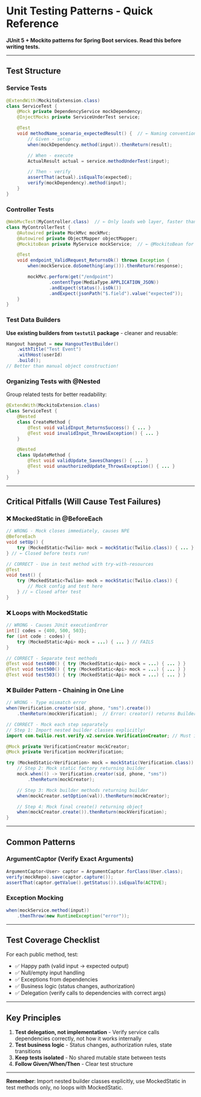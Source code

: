 # Unit Testing Patterns - Quick Reference

**JUnit 5 + Mockito patterns for Spring Boot services. Read this before writing tests.**

---

## Test Structure

### Service Tests
```java
@ExtendWith(MockitoExtension.class)
class ServiceTest {
    @Mock private DependencyService mockDependency;
    @InjectMocks private ServiceUnderTest service;

    @Test
    void methodName_scenario_expectedResult() {  // ← Naming convention
        // Given - setup
        when(mockDependency.method(input)).thenReturn(result);

        // When - execute
        ActualResult actual = service.methodUnderTest(input);

        // Then - verify
        assertThat(actual).isEqualTo(expected);
        verify(mockDependency).method(input);
    }
}
```

### Controller Tests
```java
@WebMvcTest(MyController.class)  // ← Only loads web layer, faster than full Spring context
class MyControllerTest {
    @Autowired private MockMvc mockMvc;
    @Autowired private ObjectMapper objectMapper;
    @MockitoBean private MyService mockService;  // ← @MockitoBean for @WebMvcTest

    @Test
    void endpoint_ValidRequest_ReturnsOk() throws Exception {
        when(mockService.doSomething(any())).thenReturn(response);

        mockMvc.perform(get("/endpoint")
                .contentType(MediaType.APPLICATION_JSON))
                .andExpect(status().isOk())
                .andExpect(jsonPath("$.field").value("expected"));
    }
}
```

### Test Data Builders
**Use existing builders from `testutil` package** - cleaner and reusable:
```java
Hangout hangout = new HangoutTestBuilder()
    .withTitle("Test Event")
    .withHost(userId)
    .build();
// Better than manual object construction!
```

### Organizing Tests with @Nested
Group related tests for better readability:
```java
@ExtendWith(MockitoExtension.class)
class ServiceTest {
    @Nested
    class CreateMethod {
        @Test void validInput_ReturnsSuccess() { ... }
        @Test void invalidInput_ThrowsException() { ... }
    }

    @Nested
    class UpdateMethod {
        @Test void validUpdate_SavesChanges() { ... }
        @Test void unauthorizedUpdate_ThrowsException() { ... }
    }
}
```

---

## Critical Pitfalls (Will Cause Test Failures)

### ❌ MockedStatic in @BeforeEach
```java
// WRONG - Mock closes immediately, causes NPE
@BeforeEach
void setUp() {
    try (MockedStatic<Twilio> mock = mockStatic(Twilio.class)) { ... }
} // ← Closed before tests run!

// CORRECT - Use in test method with try-with-resources
@Test
void test() {
    try (MockedStatic<Twilio> mock = mockStatic(Twilio.class)) {
        // Mock config and test here
    } // ← Closed after test
}
```

### ❌ Loops with MockedStatic
```java
// WRONG - Causes JUnit executionError
int[] codes = {400, 500, 503};
for (int code : codes) {
    try (MockedStatic<Api> mock = ...) { ... } // FAILS
}

// CORRECT - Separate test methods
@Test void test400() { try (MockedStatic<Api> mock = ...) { ... } }
@Test void test500() { try (MockedStatic<Api> mock = ...) { ... } }
@Test void test503() { try (MockedStatic<Api> mock = ...) { ... } }
```

### ❌ Builder Pattern - Chaining in One Line
```java
// WRONG - Type mismatch error
when(Verification.creator(sid, phone, "sms").create())
    .thenReturn(mockVerification);  // Error: creator() returns Builder, not Verification

// CORRECT - Mock each step separately
// Step 1: Import nested builder classes explicitly!
import com.twilio.rest.verify.v2.service.VerificationCreator; // Must import

@Mock private VerificationCreator mockCreator;
@Mock private Verification mockVerification;

try (MockedStatic<Verification> mock = mockStatic(Verification.class)) {
    // Step 2: Mock static factory returning builder
    mock.when(() -> Verification.creator(sid, phone, "sms"))
        .thenReturn(mockCreator);

    // Step 3: Mock builder methods returning builder
    when(mockCreator.setOption(val)).thenReturn(mockCreator);

    // Step 4: Mock final create() returning object
    when(mockCreator.create()).thenReturn(mockVerification);
}
```

---

## Common Patterns

### ArgumentCaptor (Verify Exact Arguments)
```java
ArgumentCaptor<User> captor = ArgumentCaptor.forClass(User.class);
verify(mockRepo).save(captor.capture());
assertThat(captor.getValue().getStatus()).isEqualTo(ACTIVE);
```

### Exception Mocking
```java
when(mockService.method(input))
    .thenThrow(new RuntimeException("error"));
```

---

## Test Coverage Checklist

For each public method, test:
- ✅ Happy path (valid input → expected output)
- ✅ Null/empty input handling
- ✅ Exceptions from dependencies
- ✅ Business logic (status changes, authorization)
- ✅ Delegation (verify calls to dependencies with correct args)

---

## Key Principles

1. **Test delegation, not implementation** - Verify service calls dependencies correctly, not how it works internally
2. **Test business logic** - Status changes, authorization rules, state transitions
3. **Keep tests isolated** - No shared mutable state between tests
4. **Follow Given/When/Then** - Clear test structure

---

**Remember**: Import nested builder classes explicitly, use MockedStatic in test methods only, no loops with MockedStatic.

